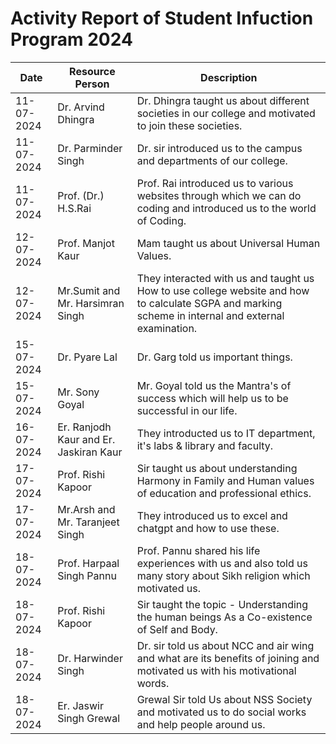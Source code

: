 # Activity Report of Student Infuction Program 2024

 | Date | Resource Person | Description|
| ----------- | ----------- |----------|
| 11-07-2024 | Dr. Arvind Dhingra | Dr. Dhingra taught us about different societies in our college and motivated to join these societies. |
| 11-07-2024 | Dr. Parminder Singh | Dr. sir introduced us to the campus and departments of our college. |
| 11-07-2024 | Prof. (Dr.) H.S.Rai | Prof. Rai introduced us to various websites through which we can do coding and introduced us to the world of Coding. |
| 12-07-2024 | Prof. Manjot Kaur | Mam taught us about Universal Human Values. |
|12-07-2024 | Mr.Sumit and Mr. Harsimran Singh | They interacted with us and taught us How to use college website and how to calculate SGPA and marking scheme in internal and external examination. |
| 15-07-2024 | Dr. Pyare Lal | Dr. Garg told us important things. |
| 15-07-2024 | Mr. Sony Goyal | Mr. Goyal told us the Mantra's of success which will help us to be successful in our life. |
| 16-07-2024 | Er. Ranjodh Kaur and Er. Jaskiran Kaur | They introducted us to IT department, it's labs & library and faculty. |
| 17-07-2024 | Prof. Rishi Kapoor | Sir taught us about understanding Harmony in Family and Human values of education and professional ethics. |
| 17-07-2024 | Mr.Arsh and Mr. Taranjeet Singh | They introduced us to excel and chatgpt and how to use these. |
| 18-07-2024 | Prof. Harpaal Singh Pannu | Prof. Pannu shared his life experiences with us  and also told us many story about Sikh religion which motivated us. |
| 18-07-2024 | Prof. Rishi Kapoor | Sir taught the topic - Understanding the human beings As a  Co-existence of Self and Body.|
| 18-07-2024 | Dr. Harwinder Singh | Dr. sir told us about NCC and air wing and what are its benefits of joining and motivated us with his motivational words.|
| 18-07-2024 | Er. Jaswir Singh Grewal | Grewal Sir told Us about NSS Society and motivated us to do social works and help people around us. |
